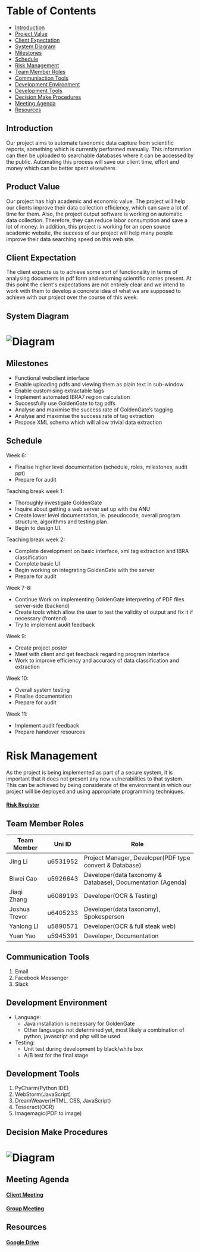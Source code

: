 Table of Contents
=================
  * [Introduction](#introduction)
  * [Project Value](#project-value)
  * [Client Expectation](#client-expectation)
  * [System Diagram](#system-diagram)
  * [Milestones](#milestones)
  * [Schedule](#schedule)
  * [Risk Management](#risk-management)
  * [Team Member Roles](#team-member-roles)
  * [Communiaction Tools](#communication-tools)
  * [Development Environment](#development-environment)
  * [Development Tools](#development-tools)
  * [Decision Make Procedures](#decision-make-procedures)
  * [Meeting Agenda](#meeting-agenda)
  * [Resources](#resources)
## Introduction
Our project aims to automate taxonomic data capture from scientific reports, something which is currently performed manually. This information can then be uploaded to searchable databases where it can be accessed by the public. Automating this process will save our client time, effort and money which can be better spent elsewhere.
## Product Value
Our project has high academic and economic value. The project will help our clients improve their data collection efficiency, which can save a lot of time for them. Also, the project output software is working on automatic data collection. Therefore, they can reduce labor consumption and save a lot of money. In addition, this project is working for an open source academic website, the success of our project will help many people improve their data searching speed on this web site.
## Client Expectation
The client expects us to achieve some sort of functionality in terms of analysing documents in pdf form and returning scientific names present. At this point the client's expectations are not entirely clear and we intend to work with them to develop a concrete idea of what we are supposed to achieve with our project over the course of this week.
## System Diagram
# ![Diagram](Resources/diagram.png)
## Milestones
- Functional webclient interface
- Enable uploading pdfs and viewing them as plain text in sub-window
- Enable customising extractable tags
- Implement automated IBRA7 region calculation
- Successfully use GoldenGate to tag pdfs
- Analyse and maximise the success rate of GoldenGate’s tagging
- Analyse and maximise the success rate of tag extraction
- Propose XML schema which will allow trivial data extraction

## Schedule
Week 6:
- Finalise higher level documentation (schedule, roles, milestones, audit ppt)
- Prepare for audit

Teaching break week 1:
- Thoroughly investigate GoldenGate
- Inquire about getting a web server set up with the ANU
- Create lower level documentation, ie. pseudocode, overall program structure, algorithms and testing plan
- Begin to design UI.

Teaching break week 2: 
- Complete development on basic interface, xml tag extraction and IBRA classification
- Complete basic UI
- Begin working on integrating GoldenGate with the server
- Prepare for audit

Week 7-8:
- Continue Work on implementing GoldenGate interpreting of PDF files server-side (backend)
- Create tools which allow the user to test the validity of output and fix it if necessary (frontend)
- Try to implement audit feedback

Week 9:
- Create project poster
- Meet with client and get feedback regarding program interface
- Work to improve efficiency and accuracy of data classification and extraction

Week 10:
- Overall system testing
- Finalise documentation
- Prepare for audit

Week 11:
- Implement audit feedback
- Prepare handover resources
# Risk Management
As the project is being implemented as part of a secure system, it is important that it does not present any new vulnerabilities to that system. This can be achieved by being considerate of the environment in which our project will be deployed and using appropriate programming techniques.
#### [Risk Register](https://drive.google.com/drive/folders/1VyUxQys5N7-MRKLpOc4DQ5fEEyYf8H6q?usp=sharing)
## Team Member Roles

| Team Member            | Uni ID         | Role                                                                    |
| -----------------------| ---------------| ------------------------------------------------------------------------|
| Jing Li                | u6531952       | Project Manager, Developer(PDF type convert & Database)                 |
| Biwei Cao              | u5926643       | Developer(data taxonomy & Database), Documentation (Agenda)             |
| Jiaqi Zhang            | u6089193       | Developer(OCR & Testing)                                                |
| Joshua Trevor          | u6405233       | Developer(data taxonomy), Spokesperson                                  |
| Yanlong LI             | u5890571       | Developer(OCR & full steak web)                                         |
| Yuan Yao               | u5945391       | Developer, Documentation                                                |


## Communication Tools
1. Email
2. Facebook Messenger
3. Slack

## Development Environment
-  Language: 
   - Java installation is necessary for GoldenGate
   - Other languages not determined yet, most likely a combination of python, javascript and php will be used
-  Testing: 
   -  Unit test during development by black/white box
   -  A/B test for the final stage 

## Development Tools
1. PyCharm(Python IDE)
2. WebStorm(JavaScript)
4. DreamWeaver(HTML, CSS, JavaScript)
5. Tesseract(OCR)
6. Imagemagic(PDF to image)

## Decision Make Procedures
# ![Diagram](Resources/decision.jpg)

## Meeting Agenda
#### [Client Meeting](https://drive.google.com/drive/folders/1mm_xKNJ9t8DZAf-LZkJD0TDQlAKYAVky?usp=sharing)
#### [Group Meeting](https://drive.google.com/drive/folders/1MDCKulVX2guaDb-cfK7kPHIie3Kgz8MA?usp=sharing)

## Resources
#### [Google Drive](https://drive.google.com/open?id=1827uZfi0IwiuHkuLUU6tcL8gX5F0Jx0d)

